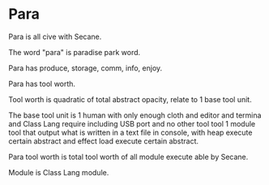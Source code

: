 # Para

Para is all cive with Secane.

The word "para" is paradise park word.

Para has produce, storage, comm, info, enjoy.

Para has tool worth.

Tool worth is quadratic of total abstract opacity,
relate to 1 base tool unit.

The base tool unit is
1 human with only enough cloth and editor and termina and Class Lang require
including USB port and no other tool tool 1 module tool
that output what is written in a text file in console, with heap
execute certain abstract and effect load execute certain abstract.

Para tool worth is total tool worth of all module execute able by Secane. 

Module is Class Lang module.